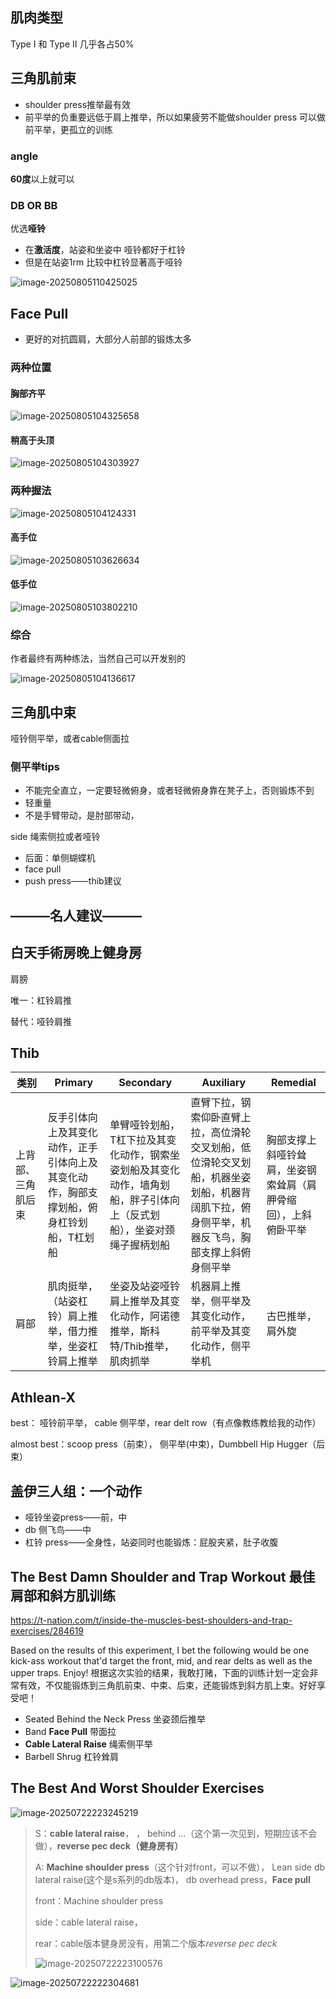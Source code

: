 ## 肌肉类型

 Type I 和 Type II  几乎各占50%



## 三角肌前束

* shoulder press推举最有效
* 前平举的负重要远低于肩上推举，所以如果疲劳不能做shoulder press 可以做前平举，更孤立的训练

### angle

**60度**以上就可以

### DB OR BB

优选**哑铃**

* 在**激活度**，站姿和坐姿中 哑铃都好于杠铃
* 但是在站姿1rm 比较中杠铃显著高于哑铃

![image-20250805110425025](../images/image-20250805110425025.png)

## Face Pull

* 更好的对抗圆肩，大部分人前部的锻炼太多



### 两种位置

#### 胸部齐平

![image-20250805104325658](../images/image-20250805104325658.png)

#### 稍高于头顶

![image-20250805104303927](../images/image-20250805104303927.png)

### 两种握法

![image-20250805104124331](../images/image-20250805104124331.png)

#### 高手位

![image-20250805103626634](../images/image-20250805103626634.png)

#### 低手位

![image-20250805103802210](../images/image-20250805103802210.png)

### 综合 

作者最终有两种练法，当然自己可以开发别的

![image-20250805104136617](../images/image-20250805104136617.png)



## 三角肌中束

 哑铃侧平举，或者cable侧面拉

### 侧平举tips

* 不能完全直立，一定要轻微俯身，或者轻微俯身靠在凳子上，否则锻炼不到
* 轻重量
* 不是手臂带动，是肘部带动，



side 绳索侧拉或者哑铃

* 后面：单侧蝴蝶机
* face pull
* push press——thib建议



## ———名人建议———



## 白天手術房晚上健身房

肩膀

唯一：杠铃肩推

替代：哑铃肩推

##  Thib

| 类别               | Primary                                                      | Secondary                                                    | Auxiliary                                                    | Remedial                                                     |
| ------------------ | ------------------------------------------------------------ | ------------------------------------------------------------ | ------------------------------------------------------------ | ------------------------------------------------------------ |
| 上背部、三角肌后束 | 反手引体向上及其变化动作，正手引体向上及其变化动作，胸部支撑划船，俯身杠铃划船，T杠划船 | 单臂哑铃划船，T杠下拉及其变化动作，钢索坐姿划船及其变化动作，墙角划船，胖子引体向上（反式划船），坐姿对颈绳子握柄划船 | 直臂下拉，钢索仰卧直臂上拉，高位滑轮交叉划船，低位滑轮交叉划船，机器坐姿划船，机器背阔肌下拉，俯身侧平举，机器反飞鸟，胸部支撑上斜俯身侧平举 | 胸部支撑上斜哑铃耸肩，坐姿钢索耸肩（肩胛骨缩回），上斜俯卧平举 |
| 肩部               | 肌肉挺举，（站姿杠铃）肩上推举，借力推举，坐姿杠铃肩上推举   | 坐姿及站姿哑铃肩上推举及其变化动作，阿诺德推举，斯科特/Thib推举，肌肉抓举 | 机器肩上推举，侧平举及其变化动作，前平举及其变化动作，侧平举机 | 古巴推举，肩外旋                                             |

##  Athlean-X

best： 哑铃前平举， cable 侧平举，rear delt row（有点像教练教给我的动作）

almost best：scoop press（前束）， 侧平举(中束)，Dumbbell Hip Hugger（后束）



##  盖伊三人组：一个动作

* 哑铃坐姿press——前，中
* db 侧飞鸟——中
* 杠铃 press——全身性，站姿同时也能锻炼：屁股夹紧，肚子收腹



##  The Best Damn Shoulder and Trap Workout 最佳肩部和斜方肌训练

https://t-nation.com/t/inside-the-muscles-best-shoulders-and-trap-exercises/284619

Based on the results of this experiment, I bet the following would be one kick-ass workout that'd target the front, mid, and rear delts as well as the upper traps. Enjoy!
根据这次实验的结果，我敢打赌，下面的训练计划一定会非常有效，不仅能锻炼到三角肌前束、中束、后束，还能锻炼到斜方肌上束。好好享受吧！

- Seated Behind the Neck Press
  坐姿颈后推举
- Band **Face Pull** 带面拉
- **Cable Lateral Raise** 绳索侧平举
- Barbell Shrug 杠铃耸肩

##  The Best And Worst Shoulder Exercises

![image-20250722223245219](../images/image-20250722223245219.webp)

> S：**cable lateral raise**， ， behind ...（这个第一次见到，短期应该不会做），**reverse pec deck（健身房有）**
>
> A: **Machine shoulder press**（这个针对front，可以不做）， Lean  side db lateral raise(这个是s系列的db版本)， db overhead press，**Face pull**
>
> front：Machine shoulder press
>
> side：cable lateral raise，
>
> rear：cable版本健身房没有，用第二个版本*reverse pec deck*
>
> ![image-20250722223100576](../images/image-20250722223100576.webp)

![image-20250722222304681](../images/image-20250722222304681.webp)